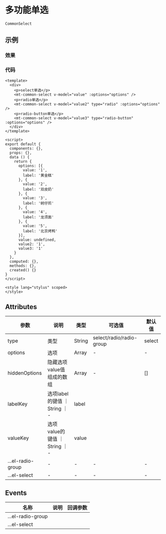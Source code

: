 # 多功能单选    
`CommonSelect`  

## 示例  

### 效果
<Demo>
  <CommonSelectDemo />
</Demo>

### 代码  
```vue
<template>
  <div>
    <p>select单选</p>
    <mt-common-select v-model="value" :options="options" />
    <p>radio单选</p>
    <mt-common-select v-model="value2" type="radio" :options="options" />
    <p>radio-button单选</p>
    <mt-common-select v-model="value3" type="radio-button" :options="options" />
  </div>
</template>

<script>
export default {
  components: {},
  props: {},
  data () {
    return {
      options: [{
        value: '1',
        label: '黄金糕'
      }, {
        value: '2',
        label: '双皮奶'
      }, {
        value: '3',
        label: '蚵仔煎'
      }, {
        value: '4',
        label: '龙须面'
      }, {
        value: '5',
        label: '北京烤鸭'
      }],
      value: undefined,
      value2: '1',
      value3: '1'
    }
  },
  computed: {},
  methods: {},
  created() {}
}
</script>

<style lang="stylus" scoped>
</style>
```


## Attributes
| 参数 | 说明 | 类型  | 可选值 | 默认值 | 
| ---- | ------- | ---- | ---- | ---- |
| type | 类型 | String | select/radio/radio-group | select |  
| options | 选项 | Array | - | - |  
| hiddenOptions | 隐藏选项value值组成的数组 | Array | - | [] |  
| labelKey | 选项label的键值 ｜ String ｜ - | label |  
| valueKey | 选项value的键值 ｜ String ｜ - | value |  
| ...el-radio-group | - | - | - | - |  
| ...el-select | - | - | - | - |

## Events
| 名称 | 说明 | 回调参数 |  
| ---- | ---- | ---- |
| ...el-radio-group | | |
| ...el-select | | |
